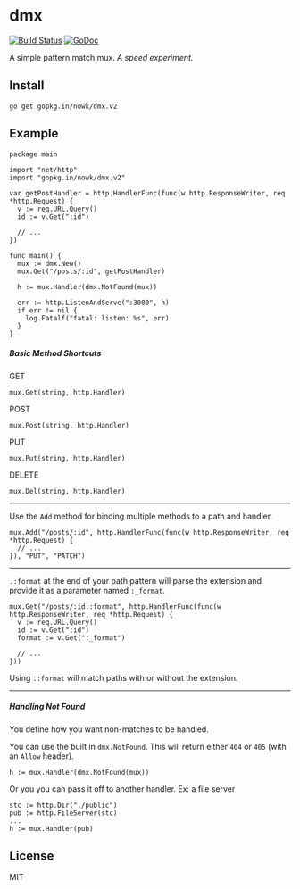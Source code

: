 # dmx

[![Build Status](https://travis-ci.org/nowk/dmx.svg?branch=master)](https://travis-ci.org/nowk/dmx)
[![GoDoc](https://godoc.org/github.com/nowk/dmx?status.svg)](http://godoc.org/github.com/nowk/dmx)

A simple pattern match mux. *A speed experiment.*


## Install

    go get gopkg.in/nowk/dmx.v2


## Example

    package main

    import "net/http"
    import "gopkg.in/nowk/dmx.v2"

    var getPostHandler = http.HandlerFunc(func(w http.ResponseWriter, req *http.Request) {
      v := req.URL.Query()
      id := v.Get(":id")

      // ... 
    })

    func main() {
      mux := dmx.New()
      mux.Get("/posts/:id", getPostHandler)

      h := mux.Handler(dmx.NotFound(mux))

      err := http.ListenAndServe(":3000", h)
      if err != nil {
        log.Fatalf("fatal: listen: %s", err)
      }
    }

##### Basic Method Shortcuts

GET

    mux.Get(string, http.Handler)
    
POST
    
    mux.Post(string, http.Handler)
    
PUT

    mux.Put(string, http.Handler)
    
DELETE

    mux.Del(string, http.Handler)

---

Use the `Add` method for binding multiple methods to a path and handler.

    mux.Add("/posts/:id", http.HandlerFunc(func(w http.ResponseWriter, req *http.Request) {
      // ...
    }), "PUT", "PATCH")

---

`.:format` at the end of your path pattern will parse the extension and provide it as a parameter named `:_format`.

    mux.Get("/posts/:id.:format", http.HandlerFunc(func(w http.ResponseWriter, req *http.Request) {
      v := req.URL.Query()
      id := v.Get(":id")
      format := v.Get(":_format")

      // ...
    }))

Using `.:format` will match paths with or without the extension.

---

##### Handling Not Found

You define how you want non-matches to be handled. 

You can use the built in `dmx.NotFound`. This will return either `404` or `405` (with an `Allow` header).

    h := mux.Handler(dmx.NotFound(mux))


Or you you can pass it off to another handler. Ex: a file server

    stc := http.Dir("./public")
    pub := http.FileServer(stc)
    ...
    h := mux.Handler(pub)


## License

MIT

